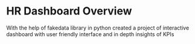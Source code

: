 # HR Dashboard Overview
With the help of fakedata library in python created a project of interactive dashboard with user friendly interface and in depth insights of KPIs
